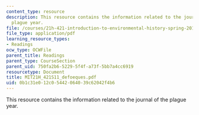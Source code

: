```yaml
---
content_type: resource
description: This resource contains the information related to the journal of the
  plague year.
file: /courses/21h-421-introduction-to-environmental-history-spring-2011/0b1c31e012c05442064039c62042f4b6_MIT21H_421S11_defoeques.pdf
file_type: application/pdf
learning_resource_types:
- Readings
ocw_type: OCWFile
parent_title: Readings
parent_type: CourseSection
parent_uid: 750fa2b6-5229-5f4f-a73f-5bb7a4cc6919
resourcetype: Document
title: MIT21H_421S11_defoeques.pdf
uid: 0b1c31e0-12c0-5442-0640-39c62042f4b6
---
```

This resource contains the information related to the journal of the plague year.

